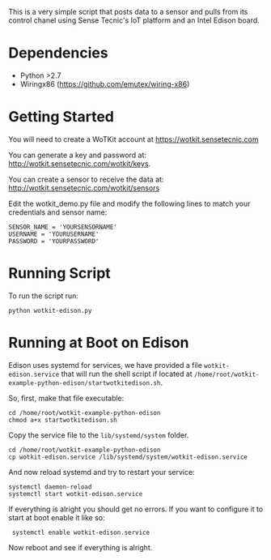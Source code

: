 
This is a very simple script that posts data to a sensor and pulls from its control chanel using Sense Tecnic's IoT platform and an Intel Edison board.

Dependencies
================

* Python >2.7
* Wiringx86 (https://github.com/emutex/wiring-x86)


Getting Started
===============

You will need to create a WoTKit account at https://wotkit.sensetecnic.com

You can generate a key and password at: http://wotkit.sensetecnic.com/wotkit/keys.

You can create a sensor to receive the data at: http://wotkit.sensetecnic.com/wotkit/sensors

Edit the wotkit_demo.py file and modify the following lines to match your credentials and sensor name:

```
SENSOR_NAME = 'YOURSENSORNAME'
USERNAME = 'YOURUSERNAME'
PASSWORD = 'YOURPASSWORD'
```


Running Script
================

To run the script run:

```
python wotkit-edison.py
```

Running at Boot on Edison
=========================

Edison uses systemd for services, we have provided a file ```wotkit-edison.service``` that will run the shell script if located at ```/home/root/wotkit-example-python-edison/startwotkitedison.sh```.

So, first, make that file executable:


```
cd /home/root/wotkit-example-python-edison
chmod a+x startwotkitedison.sh
```

Copy the service file to the ```lib/systemd/system``` folder.


```
cd /home/root/wotkit-example-python-edison
cp wotkit-edison.service /lib/systemd/system/wotkit-edison.service
```

And now reload systemd and try to restart your service:


```
systemctl daemon-reload
systemctl start wotkit-edison.service
```

If everything is alright you should get no errors. If you want to configure it to start at boot enable it like so:

```
 systemctl enable wotkit-edison.service

```

Now reboot and see if everything is alright.
